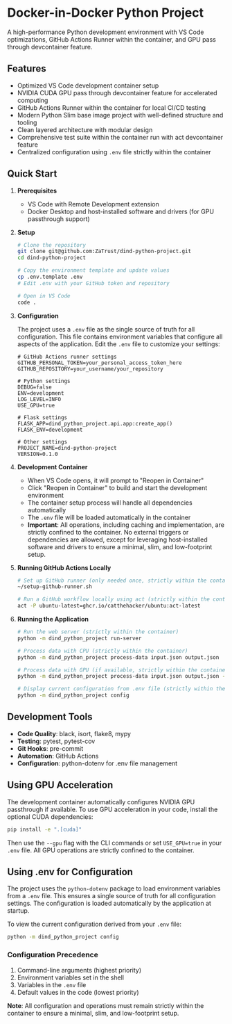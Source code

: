 # Docker-in-Docker Python Project

A high-performance Python development environment with VS Code optimizations, GitHub Actions Runner within the container, and GPU pass through devcontainer feature.

## Features

- Optimized VS Code development container setup
- NVIDIA CUDA GPU pass through devcontainer feature for accelerated computing
- GitHub Actions Runner within the container for local CI/CD testing
- Modern Python Slim base image project with well-defined structure and tooling
- Clean layered architecture with modular design
- Comprehensive test suite within the container run with act devcontainer feature
- Centralized configuration using `.env` file strictly within the container

## Quick Start

1. **Prerequisites**
   - VS Code with Remote Development extension
   - Docker Desktop and host-installed software and drivers (for GPU passthrough support)

2. **Setup**

   ```bash
   # Clone the repository
   git clone git@github.com:ZaTrust/dind-python-project.git
   cd dind-python-project
   
   # Copy the environment template and update values
   cp .env.template .env
   # Edit .env with your GitHub token and repository
   
   # Open in VS Code
   code .
   ```

3. **Configuration**

   The project uses a `.env` file as the single source of truth for all configuration. This file contains environment variables that configure all aspects of the application. Edit the `.env` file to customize your settings:

   ```properties
   # GitHub Actions runner settings
   GITHUB_PERSONAL_TOKEN=your_personal_access_token_here
   GITHUB_REPOSITORY=your_username/your_repository

   # Python settings
   DEBUG=false
   ENV=development
   LOG_LEVEL=INFO
   USE_GPU=true

   # Flask settings
   FLASK_APP=dind_python_project.api.app:create_app()
   FLASK_ENV=development
   
   # Other settings
   PROJECT_NAME=dind-python-project
   VERSION=0.1.0
   ```

4. **Development Container**
   - When VS Code opens, it will prompt to "Reopen in Container"
   - Click "Reopen in Container" to build and start the development environment
   - The container setup process will handle all dependencies automatically
   - The `.env` file will be loaded automatically in the container
   - **Important**: All operations, including caching and implementation, are strictly confined to the container. No external triggers or dependencies are allowed, except for leveraging host-installed software and drivers to ensure a minimal, slim, and low-footprint setup.

5. **Running GitHub Actions Locally**

   ```bash
   # Set up GitHub runner (only needed once, strictly within the container)
   ~/setup-github-runner.sh
   
   # Run a GitHub workflow locally using act (strictly within the container)
   act -P ubuntu-latest=ghcr.io/catthehacker/ubuntu:act-latest
   ```

6. **Running the Application**

   ```bash
   # Run the web server (strictly within the container)
   python -m dind_python_project run-server
   
   # Process data with CPU (strictly within the container)
   python -m dind_python_project process-data input.json output.json
   
   # Process data with GPU (if available, strictly within the container)
   python -m dind_python_project process-data input.json output.json --gpu
   
   # Display current configuration from .env file (strictly within the container)
   python -m dind_python_project config
   ```

## Development Tools

- **Code Quality**: black, isort, flake8, mypy
- **Testing**: pytest, pytest-cov
- **Git Hooks**: pre-commit
- **Automation**: GitHub Actions
- **Configuration**: python-dotenv for .env file management

## Using GPU Acceleration

The development container automatically configures NVIDIA GPU passthrough if available. To use GPU acceleration in your code, install the optional CUDA dependencies:

```bash
pip install -e ".[cuda]"
```

Then use the `--gpu` flag with the CLI commands or set `USE_GPU=true` in your `.env` file. All GPU operations are strictly confined to the container.

## Using .env for Configuration

The project uses the `python-dotenv` package to load environment variables from a `.env` file. This ensures a single source of truth for all configuration settings. The configuration is loaded automatically by the application at startup.

To view the current configuration derived from your `.env` file:

```bash
python -m dind_python_project config
```

### Configuration Precedence

1. Command-line arguments (highest priority)
2. Environment variables set in the shell
3. Variables in the `.env` file
4. Default values in the code (lowest priority)

**Note**: All configuration and operations must remain strictly within the container to ensure a minimal, slim, and low-footprint setup.

